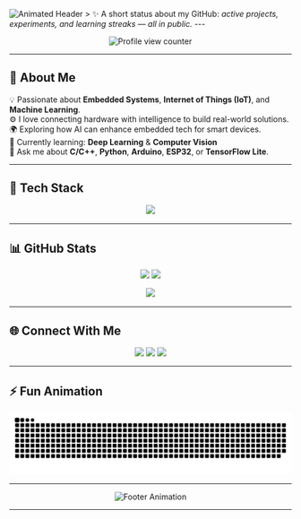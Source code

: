 <!-- 💫 Animated Stylish GitHub Profile README for leo-gad123 -->
![Animated Header](https://readme-typing-svg.demolab.com?font=Fira+Code&weight=600&size=28&pause=2000&color=2b6cb0&background=ffffff00&width=800&lines=Hi!+I'm+Leogad+Hakizimana.;Embedded+Systems+•+IoT+•+ML+Learner;Artificial+intelligence+Enthusiast) > ✨ A short status about my GitHub: *active projects, experiments, and learning streaks — all in public.* ---

<p align="center">
  <img src="https://komarev.com/ghpvc/?username=leo-gad123&label=👀+Profile+Visits&color=00F5D4&style=for-the-badge" alt="Profile view counter" />
</p>

---

## 🧠 About Me

💡 Passionate about **Embedded Systems**, **Internet of Things (IoT)**, and **Machine Learning**.  
⚙️ I love connecting hardware with intelligence to build real-world solutions.  
🌍 Exploring how AI can enhance embedded tech for smart devices.  
🎯 Currently learning: **Deep Learning** & **Computer Vision**  
💬 Ask me about **C/C++**, **Python**, **Arduino**, **ESP32**, or **TensorFlow Lite**.  

---

## 🧰 Tech Stack

<p align="center">
  <img src="https://skillicons.dev/icons?i=c,cpp,python,tensorflow,arduino,raspberrypi,linux,git,github,vscode" />
</p>

---

## 📊 GitHub Stats

<p align="center">
  <img src="https://github-readme-stats.vercel.app/api?username=leo-gad123&show_icons=true&theme=tokyonight&hide_border=true&bg_color=0d1117" height="160px" />
  <img src="https://github-readme-streak-stats.herokuapp.com/?user=leo-gad123&theme=tokyonight&hide_border=true&background=0d1117" height="160px" />
</p>

<p align="center">
  <img src="https://github-readme-activity-graph.vercel.app/graph?username=leo-gad123&bg_color=0d1117&color=00F5D4&line=00F5D4&point=FFFFFF&hide_border=true" />
</p>

---

## 🌐 Connect With Me

<p align="center">
  <a href="mailto:hakizimanaleogad@gmail.com"><img src="https://img.shields.io/badge/Email-00F5D4?style=for-the-badge&logo=gmail&logoColor=white" /></a>
  <a href="https://www.linkedin.com/in/leo-gad123/"><img src="https://img.shields.io/badge/LinkedIn-0077B5?style=for-the-badge&logo=linkedin&logoColor=white" /></a>
  <a href="https://leogad.netlify.app/"><img src="https://img.shields.io/badge/Portfolio-00F5D4?style=for-the-badge&logo=vercel&logoColor=white" /></a>
</p>

---

## ⚡ Fun Animation

<p align="center">
  <img src="https://raw.githubusercontent.com/Platane/snk/output/github-contribution-grid-snake-dark.svg" alt="snake animation" />
</p>

---

<p align="center">
  <img src="https://readme-typing-svg.demolab.com?font=Fira+Code&weight=600&size=22&pause=1500&color=00F5D4&center=true&vCenter=true&width=700&lines=Thanks+for+visiting+💙;Keep+learning,+Keep+building!;Stay+curious+and+innovative+🚀" alt="Footer Animation" />
</p>

---
